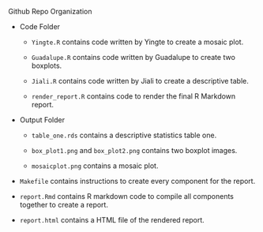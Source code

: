 Github Repo Organization

-   Code Folder

    -   `Yingte.R` contains code written by Yingte to create a mosaic plot.

    -   `Guadalupe.R` contains code written by Guadalupe to create two boxplots.

    -   `Jiali.R` contains code written by Jiali to create a descriptive table.

    -   `render_report.R` contains code to render the final R Markdown report.

-   Output Folder

    -   `table_one.rds` contains a descriptive statistics table one.

    -   `box_plot1.png` and `box_plot2.png` contains two boxplot images.

    -   `mosaicplot.png` contains a mosaic plot.

-   `Makefile` contains instructions to create every component for the report.

-   `report.Rmd` contains R markdown code to compile all components together to create a report.

-   `report.html` contains a HTML file of the rendered report.
